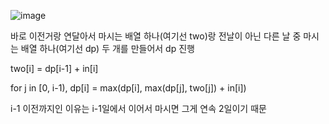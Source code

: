 ![image](https://user-images.githubusercontent.com/47083922/223657419-b33662ba-eaee-4323-830c-525285727585.png)

바로 이전거랑 연달아서 마시는 배열 하나(여기선 two)랑 전날이 아닌 다른 날 중 마시는 배열 하나(여기선 dp) 두 개를 만들어서 dp 진행

two[i] = dp[i-1] + in[i]

for j in [0, i-1), dp[i] = max(dp[i], max(dp[j], two[j]) + in[i])

i-1 이전까지인 이유는 i-1일에서 이어서 마시면 그게 연속 2일이기 때문
